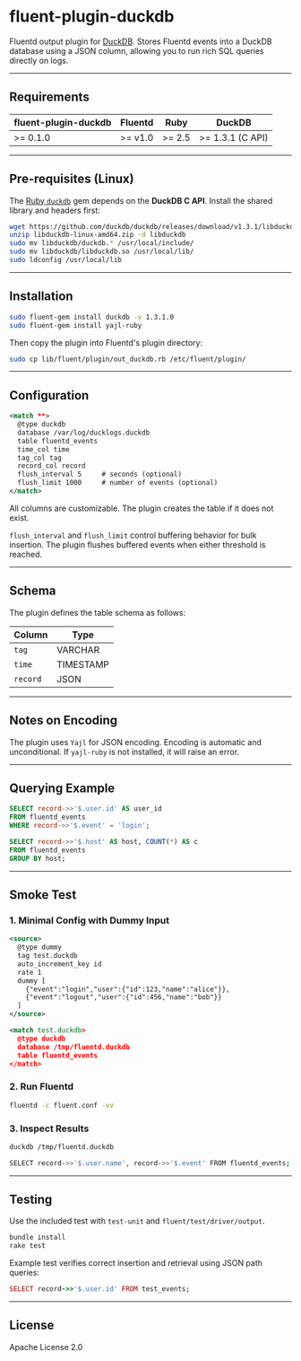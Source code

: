 # fluent-plugin-duckdb

Fluentd output plugin for [DuckDB](https://duckdb.org).
Stores Fluentd events into a DuckDB database using a JSON column, allowing you to run rich SQL queries directly on logs.

---

## Requirements

| fluent-plugin-duckdb | Fluentd | Ruby   | DuckDB           |
| -------------------- | ------- | ------ | ---------------- |
| >= 0.1.0             | >= v1.0 | >= 2.5 | >= 1.3.1 (C API) |

---

## Pre-requisites (Linux)

The [Ruby `duckdb`](https://rubygems.org/gems/duckdb) gem depends on the **DuckDB C API**. Install the shared library and headers first:

```bash
wget https://github.com/duckdb/duckdb/releases/download/v1.3.1/libduckdb-linux-amd64.zip
unzip libduckdb-linux-amd64.zip -d libduckdb
sudo mv libduckdb/duckdb.* /usr/local/include/
sudo mv libduckdb/libduckdb.so /usr/local/lib/
sudo ldconfig /usr/local/lib
```

---

## Installation

```bash
sudo fluent-gem install duckdb -v 1.3.1.0
sudo fluent-gem install yajl-ruby
```

Then copy the plugin into Fluentd's plugin directory:

```bash
sudo cp lib/fluent/plugin/out_duckdb.rb /etc/fluent/plugin/
```

---

## Configuration

```xml
<match **>
  @type duckdb
  database /var/log/ducklogs.duckdb
  table fluentd_events
  time_col time
  tag_col tag
  record_col record
  flush_interval 5     # seconds (optional)
  flush_limit 1000     # number of events (optional)
</match>
```

All columns are customizable. The plugin creates the table if it does not exist.

`flush_interval` and `flush_limit` control buffering behavior for bulk insertion.
The plugin flushes buffered events when either threshold is reached.

---

## Schema

The plugin defines the table schema as follows:

| Column   | Type      |
| -------- | --------- |
| `tag`    | VARCHAR   |
| `time`   | TIMESTAMP |
| `record` | JSON      |

---

## Notes on Encoding

The plugin uses `Yajl` for JSON encoding.
Encoding is automatic and unconditional. If `yajl-ruby` is not installed, it will raise an error.

---

## Querying Example

```sql
SELECT record->>'$.user.id' AS user_id
FROM fluentd_events
WHERE record->>'$.event' = 'login';

SELECT record->>'$.host' AS host, COUNT(*) AS c
FROM fluentd_events
GROUP BY host;
```

---

## Smoke Test

### 1. Minimal Config with Dummy Input

```xml
<source>
  @type dummy
  tag test.duckdb
  auto_increment_key id
  rate 1
  dummy [
    {"event":"login","user":{"id":123,"name":"alice"}},
    {"event":"logout","user":{"id":456,"name":"bob"}}
  ]
</source>

<match test.duckdb>
  @type duckdb
  database /tmp/fluentd.duckdb
  table fluentd_events
</match>
```

### 2. Run Fluentd

```bash
fluentd -c fluent.conf -vv
```

### 3. Inspect Results

```bash
duckdb /tmp/fluentd.duckdb

SELECT record->>'$.user.name', record->>'$.event' FROM fluentd_events;
```

---

## Testing

Use the included test with `test-unit` and `fluent/test/driver/output`.

```bash
bundle install
rake test
```

Example test verifies correct insertion and retrieval using JSON path queries:

```ruby
SELECT record->>'$.user.id' FROM test_events;
```

---

## License

Apache License 2.0
